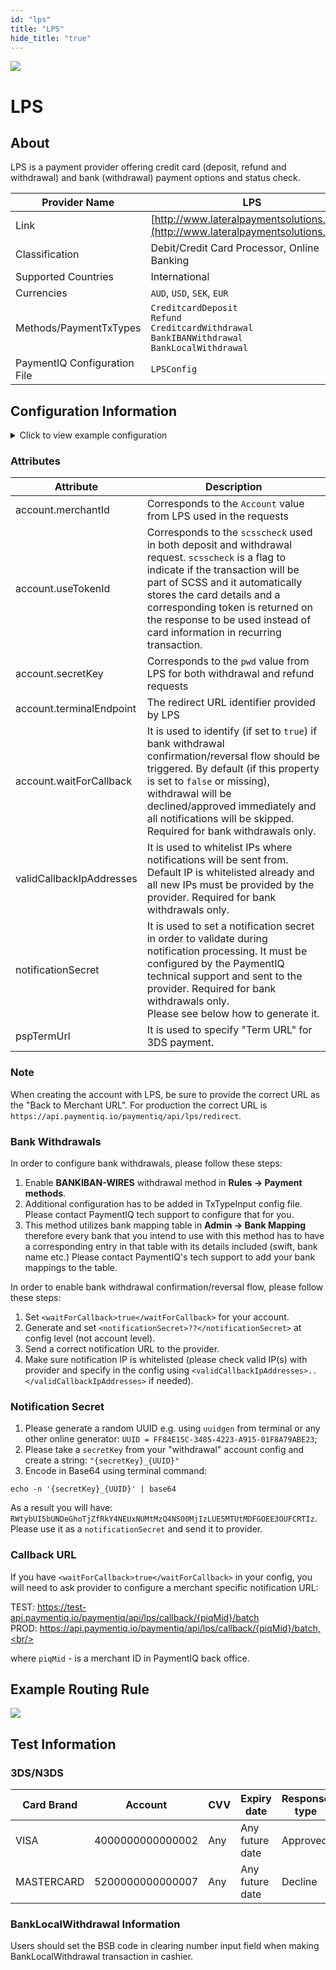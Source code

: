```yaml
---
id: "lps"
title: "LPS"
hide_title: "true"
---
```


![](/img/providers/logos/lps.png)

# LPS

## About
LPS is a payment provider offering credit card (deposit, refund and withdrawal) and bank (withdrawal) payment options and status check.

| Provider Name                | LPS                                                                                                            |
|------------------------------|----------------------------------------------------------------------------------------------------------------|
| Link                         | [http://www.lateralpaymentsolutions.com/](http://www.lateralpaymentsolutions.com/)                             |
| Classification               | Debit/Credit Card Processor, Online Banking                                                                    |
| Supported Countries          | International                                                                                                  |
| Currencies                   | `AUD`, `USD`, `SEK`, `EUR`                                                                                     |
| Methods/PaymentTxTypes       | `CreditcardDeposit`<br/>`Refund`<br/>`CreditcardWithdrawal`<br/>`BankIBANWithdrawal`<br/>`BankLocalWithdrawal` |
| PaymentIQ Configuration File | `LPSConfig`                                                                                                    |

## Configuration Information

<details>
<summary>Click to view example configuration</summary>
<br/>

```xml
<com.devcode.paymentiq.integration.lps.LPSConfig>
  <enabled>true</enabled>
  <useViqProxy>true</useViqProxy>
  <testMode>false</testMode>
  <accounts>
    <entry>
      <string>default</string>
      <account>
        <merchantId>??</merchantId>
        <password>??</password>
        <use3Dsecure>true</use3Dsecure>
        <secretKey>??</secretKey>
        <supportedCurrencies>EUR|USD|SEK|AUD</supportedCurrencies>
        <terminalEndpoint>??</terminalEndpoint><!-- our redirect url identifier-->
        <threedsTemplateName>LPS_3DS_Redirect_template</threedsTemplateName>
        <useTokenId>true</useTokenId>
        <authType>FINAL_AUTH</authType><!--AUTH_CAPTURE-->
      </account>
    </entry>
    <entry>
      <string>withdrawal</string>
      <account>
        <defaultDescriptor>operation description goes here...</defaultDescriptor>
        <merchantId>??</merchantId>
        <password>??</password>
        <secretKey>??</secretKey>
        <supportedCurrencies>EUR|USD|SEK|AUD</supportedCurrencies>
        <terminalEndpoint>??</terminalEndpoint><!-- our redirect url identifier-->
        <waitForCallback>true</waitForCallback>
      </account>
    </entry>
  </accounts>
  <notificationIPs>xx.xx.xx.xx|xxx.xxx.xxx.xxx</notificationIPs>
  <notificationSecret>??</notificationSecret>
  <pspTermUrl>??</pspTermUrl>
</com.devcode.paymentiq.integration.lps.LPSConfig>
```
</details>

### Attributes

| Attribute                | Description                                                                                                                                                                                                                                                                                                               |
|--------------------------|---------------------------------------------------------------------------------------------------------------------------------------------------------------------------------------------------------------------------------------------------------------------------------------------------------------------------|
| account.merchantId       | Corresponds to the `Account` value from LPS used in the requests                                                                                                                                                                                                                                                          |
| account.useTokenId       | Corresponds to the `scsscheck` used in both deposit and withdrawal request. `scsscheck` is a flag to indicate if the transaction will be part of SCSS and it automatically stores the card details and a corresponding token is returned on the response to be used instead of card information in recurring transaction. |
| account.secretKey        | Corresponds to the `pwd` value from LPS for both withdrawal and refund requests                                                                                                                                                                                                                                           |
| account.terminalEndpoint | The redirect URL identifier provided by LPS                                                                                                                                                                                                                                                                               |
| account.waitForCallback  | It is used to identify (if set to `true`) if bank withdrawal confirmation/reversal flow should be triggered. By default (if this property is set to `false` or missing), withdrawal will be declined/approved immediately and all notifications will be skipped. Required for bank withdrawals only.                      |
| validCallbackIpAddresses | It is used to whitelist IPs where notifications will be sent from. Default IP is whitelisted already and all new IPs must be provided by the provider. Required for bank withdrawals only.                                                                                                                                |
| notificationSecret       | It is used to set a notification secret in order to validate during notification processing. It must be configured by the PaymentIQ technical support and sent to the provider. Required for bank withdrawals only.<br/>Please see below how to generate it.                                                              |
| pspTermUrl               | It is used to specify "Term URL" for 3DS payment.                                                                                                                                                                                                                                                                         |

### Note

When creating the account with LPS, be sure to provide the correct URL as the "Back to Merchant URL". For production the correct URL is `https://api.paymentiq.io/paymentiq/api/lps/redirect`.

### Bank Withdrawals

In order to configure bank withdrawals, please follow these steps:

1. Enable **BANKIBAN-WIRES** withdrawal method in **Rules -> Payment methods**.
2. Additional configuration has to be added in TxTypeInput config file. Please contact PaymentIQ tech support to configure that for you.
3. This method utilizes bank mapping table in **Admin -> Bank Mapping** therefore every bank that you intend to use with
   this method has to have a corresponding entry in that table with its details included (swift, bank name etc.)
   Please contact PaymentIQ's tech support to add your bank mappings to the table.

In order to enable bank withdrawal confirmation/reversal flow, please follow these steps:

1. Set `<waitForCallback>true</waitForCallback>` for your account.
2. Generate and set `<notificationSecret>??</notificationSecret>` at config level (not account level).
3. Send a correct notification URL to the provider.
4. Make sure notification IP is whitelisted (please check valid IP(s) with provider and specify in the config using `<validCallbackIpAddresses>..</validCallbackIpAddresses>` if needed).

### Notification Secret

1. Please generate a random UUID e.g. using `uuidgen` from terminal or any other online generator: `UUID = FF84E15C-3485-4223-A915-01F8A79ABE23`;
2. Please take a `secretKey` from your "withdrawal" account config and create a string: `"{secretKey}_{UUID}"`
3. Encode in Base64 using terminal command:
```
echo -n '{secretKey}_{UUID}' | base64
```
As a result you will have: `RWtybUI5bUNDeGhoTjZfRkY4NEUxNUMtMzQ4NS00MjIzLUE5MTUtMDFGOEE3OUFCRTIz`. Please use it as a `notificationSecret` and send it to provider.

### Callback URL

If you have `<waitForCallback>true</waitForCallback>` in your config, you will need to ask provider to configure a merchant specific notification URL:<br/>

TEST: https://test-api.paymentiq.io/paymentiq/api/lps/callback/{piqMid}/batch<br/>
PROD: https://api.paymentiq.io/paymentiq/api/lps/callback/{piqMid}/batch,<br/>

where `piqMid` - is a merchant ID in PaymentIQ back office.

## Example Routing Rule

![](/img/providers/routing/lps.png)

## Test Information

### 3DS/N3DS

| Card Brand | Account          | CVV | Expiry date     | Response type |
|------------|------------------|-----|-----------------|---------------|
| VISA       | 4000000000000002 | Any | Any future date | Approved      |
| MASTERCARD | 5200000000000007 | Any | Any future date | Decline       |

### BankLocalWithdrawal Information

Users should set the BSB code in clearing number input field when making BankLocalWithdrawal transaction in cashier.
